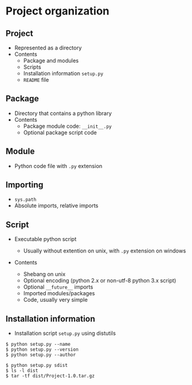 # Project organization

## Project

  * Represented as a directory
  * Contents
      - Package and modules
      - Scripts
      - Installation information `setup.py`
      - `README` file

## Package

  * Directory that contains a python library
  * Contents
      - Package module code: `__init__.py`
      - Optional package script code

## Module

  * Python code file with `.py` extension

## Importing

  * `sys.path`
  * Absolute imports, relative imports

## Script

  * Executable python script
      - Usually without extention on unix, with `.py` extension on windows

  * Contents
      - Shebang on unix
      - Optional encoding (python 2.x or non-utf-8 python 3.x script)
      - Optional `__future__` imports
      - Imported modules/packages
      - Code, usually very simple

## Installation information

  * Installation script `setup.py` using distutils

<!-- end of list -->

    $ python setup.py --name
    $ python setup.py --version
    $ python setup.py --author

    $ python setup.py sdist
    $ ls -l dist
    $ tar -tf dist/Project-1.0.tar.gz
